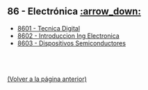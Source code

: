 
<html>
<body>
<h2>86 - Electrónica <a href="https://downgit.github.io/#/home?url=https://github.com/Apuntes-FIUBA/Apuntes-Electronica/tree/main/86 - Electrónica">:arrow_down:</a></h2>
<ul>
    <li><a href="8601 - Tecnica Digital">8601 - Tecnica Digital</a></li>
    <li><a href="8602 - Introduccion Ing Electronica">8602 - Introduccion Ing Electronica</a></li>
    <li><a href="8603 - Dispositivos Semiconductores">8603 - Dispositivos Semiconductores</a></li>
</ul>
</body>
</html>














<br><br><br>[(Volver a la página anterior)](../)
